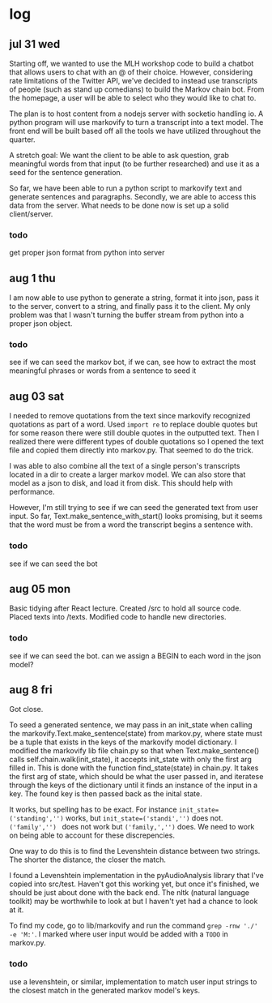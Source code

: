 # log
## jul 31 wed
Starting off, we wanted to use the MLH workshop code to build a chatbot that allows users to chat with an @ of their choice. However, considering rate limitations of the Twitter API, we've decided to instead use transcripts of people (such as stand up comedians) to build the Markov chain bot. From the homepage, a user will be able to select who they would like to chat to.

The plan is to host content from a nodejs server with socketio handling io. A python program will use markovify to turn a transcript into a text model. The front end will be built based off all the tools we have utilized throughout the quarter.

A stretch goal: We want the client to be able to ask question, grab meaningful words from that input (to be further researched) and use it as a seed for the sentence generation.

So far, we have been able to run a python script to markovify text and generate sentences and paragraphs. Secondly, we are able to access this data from the server. What needs to be done now is set up a solid client/server.

### todo
get proper json format from python into server

## aug 1 thu
I am now able to use python to generate a string, format it into json, pass it to the server, convert to a string, and finally pass it to the client. My only problem was that I wasn't turning the buffer stream from python into a proper json object.

### todo
see if we can seed the markov bot, if we can, see how to extract the most meaningful phrases or words from a sentence to seed it

## aug 03 sat
I needed to remove quotations from the text since markovify recognized quotations as part of a word. Used `import re` to replace double quotes but for some reason there were still double quotes in the outputted text. Then I realized there were different types of double quotations so I opened the text file and copied them directly into markov.py. That seemed to do the trick.

I was able to also combine all the text of a single person's transcripts located in a dir to create a larger markov model. We can also store that model as a json to disk, and load it from disk. This should help with performance.

However, I'm still trying to see if we can seed the generated text from user input. So far, Text.make_sentence_with_start() looks promising, but it seems that the word must be from a word the transcript begins a sentence with.

### todo
see if we can seed the bot

## aug 05 mon
Basic tidying after React lecture. Created /src to hold all source code. Placed texts into /texts. Modified code to handle new directories.

### todo
see if we can seed the bot.
can we assign a BEGIN to each word in the json model?

## aug 8 fri
Got close.

To seed a generated sentence, we may pass in an init_state when calling the markovify.Text.make_sentence(state) from markov.py, where state must be a tuple that exists in the keys of the markovify model dictionary. I modified the markovify lib file chain.py so that when Text.make_sentence() calls self.chain.walk(init_state), it accepts init_state with only the first arg filled in. This is done with the function find_state(state) in chain.py. It takes the first arg of state, which should be what the user passed in, and iteratese through the keys of the dictionary until it finds an instance of the input in a key. The found key is then passed back as the inital state.

It works, but spelling has to be exact. For instance `init_state=('standing','')` works, but `init_state=('standi','')` does not. `('family','') ` does not work but `('family,','')` does. We need to work on being able to account for these discrepencies.

One way to do this is to find the Levenshtein distance between two strings. The shorter the distance, the closer the match.

I found a Levenshtein implementation in the pyAudioAnalysis library that I've copied into src/test. Haven't got this working yet, but once it's finished, we should be just about done with the back end. The nltk (natural language toolkit) may be worthwhile to look at but I haven't yet had a chance to look at it.

To find my code, go to lib/markovify and run the command `grep -rnw './' -e 'M:'`. I marked where user input would be added with a `TODO` in markov.py.

### todo
use a levenshtein, or similar, implementation to match user input strings to the closest match in the generated markov model's keys.
